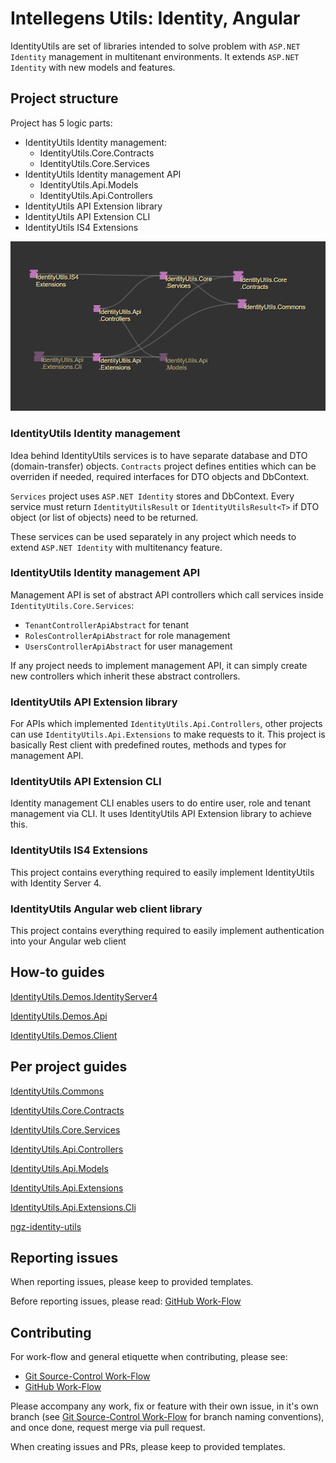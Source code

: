 # Intellegens Utils: Identity, Angular

IdentityUtils are set of libraries intended to solve problem with `ASP.NET Identity` management in multitenant environments. It extends `ASP.NET Identity` with new models and features.


## Project structure

Project has 5 logic parts:
- IdentityUtils Identity management:
    - IdentityUtils.Core.Contracts
    - IdentityUtils.Core.Services
- IdentityUtils Identity management API
    - IdentityUtils.Api.Models
    - IdentityUtils.Api.Controllers
- IdentityUtils API Extension library
- IdentityUtils API Extension CLI
- IdentityUtils IS4 Extensions

![Dependency graph](./.docs/images/dependency-graph.png)

### IdentityUtils Identity management
Idea behind IdentityUtils services is to have separate database and DTO (domain-transfer) objects. `Contracts` project defines entities which can be overriden if needed, required interfaces for DTO objects and DbContext.

`Services` project uses `ASP.NET Identity` stores and DbContext. Every service must return `IdentityUtilsResult` or `IdentityUtilsResult<T>` if DTO object (or list of objects) need to be returned.

These services can be used separately in any project which needs to extend `ASP.NET Identity` with multitenancy feature. 

### IdentityUtils Identity management API
Management API is set of abstract API controllers which call services inside `IdentityUtils.Core.Services`:
- `TenantControllerApiAbstract` for tenant
- `RolesControllerApiAbstract` for role management
- `UsersControllerApiAbstract` for user management

If any project needs to implement management API, it can simply create new controllers which inherit these abstract controllers.

### IdentityUtils API Extension library
For APIs which implemented `IdentityUtils.Api.Controllers`, other projects can use `IdentityUtils.Api.Extensions` to make requests to it. This project is basically Rest client with predefined routes, methods and types for management API.

### IdentityUtils API Extension CLI
Identity management CLI enables users to do entire user, role and tenant management via CLI. It uses IdentityUtils API Extension library to achieve this.

### IdentityUtils IS4 Extensions
This project contains everything required to easily implement IdentityUtils with Identity Server 4.

### IdentityUtils Angular web client library
This project contains everything required to easily implement authentication into your Angular web client


## How-to guides

[IdentityUtils.Demos.IdentityServer4](./dotnetcore/IdentityUtils.Demos.IdentityServer4/README.md)

[IdentityUtils.Demos.Api](./dotnetcore/IdentityUtils.Demos.Api/README.md)

[IdentityUtils.Demos.Client](./dotnetcore/IdentityUtils.Demos.Client/README.md)

## Per project guides

[IdentityUtils.Commons](./dotnetcore/IdentityUtils.Commons/README.md)

[IdentityUtils.Core.Contracts](./dotnetcore/IdentityUtils.Core.Contracts/README.md)

[IdentityUtils.Core.Services](./dotnetcore/IdentityUtils.Core.Services/README.md)

[IdentityUtils.Api.Controllers](./dotnetcore/IdentityUtils.Api.Controllers/README.md)

[IdentityUtils.Api.Models](./dotnetcore/IdentityUtils.Api.Models/README.md)

[IdentityUtils.Api.Extensions](./dotnetcore/IdentityUtils.Api.Extensions/README.md)

[IdentityUtils.Api.Extensions.Cli](./dotnetcore/IdentityUtils.Api.Extensions.Cli/README.md)

[ngz-identity-utils](./ngz/README.md)

## Reporting issues

When reporting issues, please keep to provided templates.

Before reporting issues, please read: [GitHub Work-Flow](https://github.com/ofzza/onboarding/blob/master/CONTRIBUTING/github.md)


## Contributing

For work-flow and general etiquette when contributing, please see:
- [Git Source-Control Work-Flow](https://github.com/ofzza/onboarding/blob/master/CONTRIBUTING/git.md)
- [GitHub Work-Flow](https://github.com/ofzza/onboarding/blob/master/CONTRIBUTING/github.md)

Please accompany any work, fix or feature with their own issue, in it's own branch (see [Git Source-Control Work-Flow](https://github.com/ofzza/onboarding/blob/master/CONTRIBUTING/git.md) for branch naming conventions), and once done, request merge via pull request.

When creating issues and PRs, please keep to provided templates.
